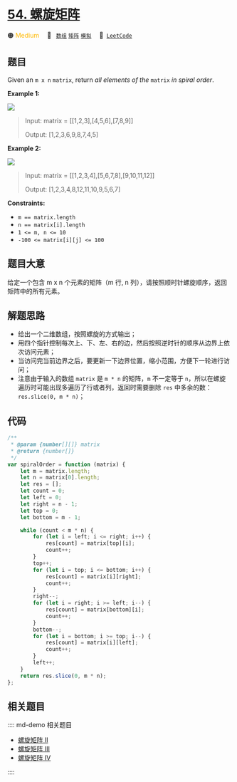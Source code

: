 # [54. 螺旋矩阵](https://leetcode.com/problems/spiral-matrix)

🟠 <font color=#ffb800>Medium</font>&emsp; 🔖&ensp; [`数组`](/leetcode/outline/tag/array.md) [`矩阵`](/leetcode/outline/tag/matrix.md) [`模拟`](/leetcode/outline/tag/simulation.md)&emsp; 🔗&ensp;[`LeetCode`](https://leetcode.com/problems/spiral-matrix/)

## 题目

Given an `m x n` `matrix`, return _all elements of the_ `matrix` _in spiral order_.

**Example 1:**

![](https://assets.leetcode.com/uploads/2020/11/13/spiral1.jpg)

> Input: matrix = [[1,2,3],[4,5,6],[7,8,9]]
>
> Output: [1,2,3,6,9,8,7,4,5]

**Example 2:**

![](https://assets.leetcode.com/uploads/2020/11/13/spiral.jpg)

> Input: matrix = [[1,2,3,4],[5,6,7,8],[9,10,11,12]]
>
> Output: [1,2,3,4,8,12,11,10,9,5,6,7]

**Constraints:**

- `m == matrix.length`
- `n == matrix[i].length`
- `1 <= m, n <= 10`
- `-100 <= matrix[i][j] <= 100`

## 题目大意

给定一个包含 m x n 个元素的矩阵（m 行, n 列），请按照顺时针螺旋顺序，返回矩阵中的所有元素。

## 解题思路

- 给出一个二维数组，按照螺旋的方式输出；
- 用四个指针控制每次上、下、左、右的边，然后按照逆时针的顺序从边界上依次访问元素；
- 当访问完当前边界之后，要更新一下边界位置，缩小范围，方便下一轮进行访问；
- 注意由于输入的数组 `matrix` 是 `m * n` 的矩阵，`m` 不一定等于 `n`，所以在螺旋遍历时可能出现多遍历了行或者列，返回时需要删除 `res` 中多余的数： `res.slice(0, m * n)`；

## 代码

```javascript
/**
 * @param {number[][]} matrix
 * @return {number[]}
 */
var spiralOrder = function (matrix) {
	let m = matrix.length;
	let n = matrix[0].length;
	let res = [];
	let count = 0;
	let left = 0;
	let right = n - 1;
	let top = 0;
	let bottom = m - 1;

	while (count < m * n) {
		for (let i = left; i <= right; i++) {
			res[count] = matrix[top][i];
			count++;
		}
		top++;
		for (let i = top; i <= bottom; i++) {
			res[count] = matrix[i][right];
			count++;
		}
		right--;
		for (let i = right; i >= left; i--) {
			res[count] = matrix[bottom][i];
			count++;
		}
		bottom--;
		for (let i = bottom; i >= top; i--) {
			res[count] = matrix[i][left];
			count++;
		}
		left++;
	}
	return res.slice(0, m * n);
};
```

## 相关题目

:::: md-demo 相关题目
- [螺旋矩阵 II](https://leetcode.com/problems/spiral-matrix-ii)
- [螺旋矩阵 III](https://leetcode.com/problems/spiral-matrix-iii)
- [螺旋矩阵 IV](https://leetcode.com/problems/spiral-matrix-iv)

::::
